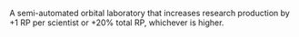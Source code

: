 A semi-automated orbital laboratory that increases research production by +1 RP per scientist or +20% total RP, whichever is higher.